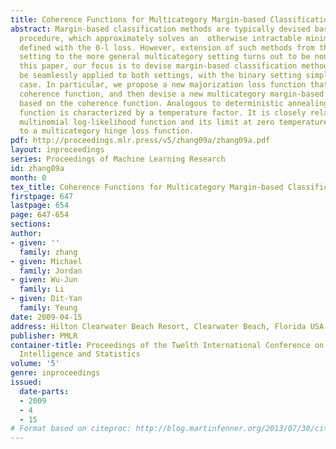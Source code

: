 ```yaml
---
title: Coherence Functions for Multicategory Margin-based Classification Methods
abstract: Margin-based classification methods are typically devised based on a majorization-minimization
  procedure, which approximately solves an  otherwise intractable minimization problem
  defined with the 0-l loss. However, extension of such methods from the binary classification
  setting to the more general multicategory setting turns out to be non-trivial. In
  this paper, our focus is to devise margin-based classification methods that can
  be seamlessly applied to both settings, with the binary setting simply as a special
  case. In particular, we propose a new majorization loss function that we call the
  coherence function, and then devise a new multicategory margin-based boosting algorithm
  based on the coherence function. Analogous to deterministic annealing, the coherence
  function is characterized by a temperature factor. It is closely related to the
  multinomial log-likelihood function and its limit at zero temperature corresponds
  to a multicategory hinge loss function.
pdf: http://proceedings.mlr.press/v5/zhang09a/zhang09a.pdf
layout: inproceedings
series: Proceedings of Machine Learning Research
id: zhang09a
month: 0
tex_title: Coherence Functions for Multicategory Margin-based Classification Methods
firstpage: 647
lastpage: 654
page: 647-654
sections: 
author:
- given: ''
  family: zhang
- given: Michael
  family: Jordan
- given: Wu-Jun
  family: Li
- given: Dit-Yan
  family: Yeung
date: 2009-04-15
address: Hilton Clearwater Beach Resort, Clearwater Beach, Florida USA
publisher: PMLR
container-title: Proceedings of the Twelth International Conference on Artificial
  Intelligence and Statistics
volume: '5'
genre: inproceedings
issued:
  date-parts:
  - 2009
  - 4
  - 15
# Format based on citeproc: http://blog.martinfenner.org/2013/07/30/citeproc-yaml-for-bibliographies/
---
```

